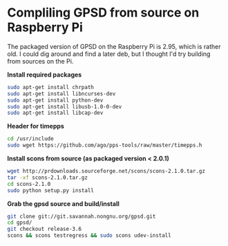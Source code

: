 Compliling GPSD from source on Raspberry Pi
===========================================
The packaged version of GPSD on the Raspberry Pi is 2.95, which is rather old.  I could dig around and find a later deb, but I thought I'd try building from sources on the Pi.

__Install required packages__
```bash
sudo apt-get install chrpath
sudo apt-get install libncurses-dev
sudo apt-get install python-dev
sudo apt-get install libusb-1.0-0-dev
sudo apt-get install libcap-dev
```

__Header for timepps__
```bash
cd /usr/include
sudo wget https://github.com/ago/pps-tools/raw/master/timepps.h
```

__Install scons from source (as packaged version < 2.0.1)__
```bash
wget http://prdownloads.sourceforge.net/scons/scons-2.1.0.tar.gz
tar -xf scons-2.1.0.tar.gz
cd scons-2.1.0
sudo python setup.py install
```
__Grab the gpsd source and build/install__
```bash
git clone git://git.savannah.nongnu.org/gpsd.git
cd gpsd/
git checkout release-3.6
scons && scons testregress && sudo scons udev-install
```
